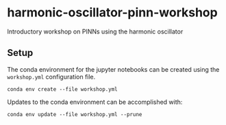 # harmonic-oscillator-pinn-workshop
Introductory workshop on PINNs using the harmonic oscillator

## Setup
The conda environment for the jupyter notebooks can be created using the ```workshop.yml``` configuration file.

```conda env create --file workshop.yml```

Updates to the conda environment can be accomplished with:

```conda env update --file workshop.yml --prune```

